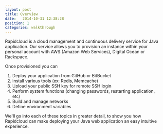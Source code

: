 ```yaml
---
layout: post
title: Overview
date:   2014-10-31 12:38:28
position: 1
categories: walkthrough
---
```

Rapidcloud is a cloud management and continuous delivery service for Java application. Our service allows you to provision an instance within your personal account with AWS (Amazon Web Services), Digital Ocean or Rackspace. 


Once provisioned you can 
 
 1. Deploy your application from GitHub or BitBucket
 1. Install various tools (ex: Redis, Memcache)
 1. Upload your public SSH key for remote SSH login
 1. Perform system functions (changing passwords, restarting application, etc)
 1. Build and manage networks
 1. Define environment variables
 
We'll go into each of these topics in greater detail, to show you how Rapidcloud can make deploying your Java web application an easy intuitive experience.
